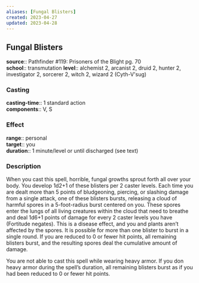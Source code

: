 ```yaml
---
aliases: [Fungal Blisters]
created: 2023-04-27
updated: 2023-04-28
---
```


## Fungal Blisters

**source**:: Pathfinder \#119: Prisoners of the Blight pg. 70  
**school**:: transmutation
**level**:: alchemist 2, arcanist 2, druid 2, hunter 2, investigator 2, sorcerer 2, witch 2, wizard 2 (Cyth-V'sug)

### Casting

**casting-time**:: 1 standard action  
**components**:: V, S

### Effect

**range**:: personal  
**target**:: you  
**duration**:: 1 minute/level or until discharged (see text)

### Description

When you cast this spell, horrible, fungal growths sprout forth all over your body. You develop 1d2+1 of these blisters per 2 caster levels. Each time you are dealt more than 5 points of bludgeoning, piercing, or slashing damage from a single attack, one of these blisters bursts, releasing a cloud of harmful spores in a 5-foot-radius burst centered on you. These spores enter the lungs of all living creatures within the cloud that need to breathe and deal 1d6+1 points of damage for every 2 caster levels you have (Fortitude negates). This is a disease effect, and you and plants aren’t affected by the spores. It is possible for more than one blister to burst in a single round. If you are reduced to 0 or fewer hit points, all remaining blisters burst, and the resulting spores deal the cumulative amount of damage.  
  
You are not able to cast this spell while wearing heavy armor. If you don heavy armor during the spell’s duration, all remaining blisters burst as if you had been reduced to 0 or fewer hit points.
